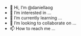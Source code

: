 - 👋 Hi, I’m @daniellaog
- 👀 I’m interested in ...
- 🌱 I’m currently learning ...
- 💞️ I’m looking to collaborate on ...
- 📫 How to reach me ...

<!---
daniellaog/daniellaog is a ✨ special ✨ repository because its `README.md` (this file) appears on your GitHub profile.
You can click the Preview link to take a look at your changes.
--->
